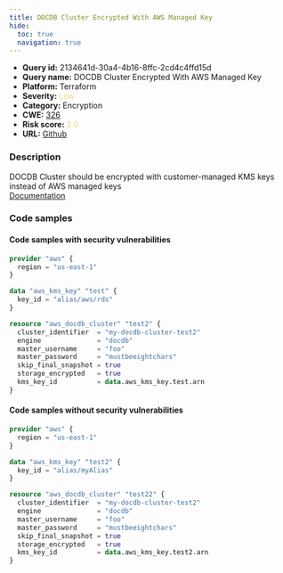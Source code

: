 ```yaml
---
title: DOCDB Cluster Encrypted With AWS Managed Key
hide:
  toc: true
  navigation: true
---
```


<style>
  .highlight .hll {
    background-color: #ff171742;
  }
  .md-content {
    max-width: 1100px;
    margin: 0 auto;
  }
</style>

-   **Query id:** 2134641d-30a4-4b16-8ffc-2cd4c4ffd15d
-   **Query name:** DOCDB Cluster Encrypted With AWS Managed Key
-   **Platform:** Terraform
-   **Severity:** <span style="color:#edd57e">Low</span>
-   **Category:** Encryption
-   **CWE:** <a href="https://cwe.mitre.org/data/definitions/326.html" onclick="newWindowOpenerSafe(event, 'https://cwe.mitre.org/data/definitions/326.html')">326</a>
-   **Risk score:** <span style="color:#edd57e">2.0</span>
-   **URL:** [Github](https://github.com/Checkmarx/kics/tree/master/assets/queries/terraform/aws/docdb_cluster_encrypted_with_aws_managed_key)

### Description
DOCDB Cluster should be encrypted with customer-managed KMS keys instead of AWS managed keys<br>
[Documentation](https://registry.terraform.io/providers/hashicorp/aws/latest/docs/resources/docdb_cluster#kms_key_id)

### Code samples
#### Code samples with security vulnerabilities
```tf title="Positive test num. 1 - tf file" hl_lines="16"
provider "aws" {
  region = "us-east-1"
}

data "aws_kms_key" "test" {
  key_id = "alias/aws/rds"
}

resource "aws_docdb_cluster" "test2" {
  cluster_identifier  = "my-docdb-cluster-test2"
  engine              = "docdb"
  master_username     = "foo"
  master_password     = "mustbeeightchars"
  skip_final_snapshot = true
  storage_encrypted   = true
  kms_key_id          = data.aws_kms_key.test.arn
}

```


#### Code samples without security vulnerabilities
```tf title="Negative test num. 1 - tf file"
provider "aws" {
  region = "us-east-1"
}

data "aws_kms_key" "test2" {
  key_id = "alias/myAlias"
}

resource "aws_docdb_cluster" "test22" {
  cluster_identifier  = "my-docdb-cluster-test2"
  engine              = "docdb"
  master_username     = "foo"
  master_password     = "mustbeeightchars"
  skip_final_snapshot = true
  storage_encrypted   = true
  kms_key_id          = data.aws_kms_key.test2.arn
}

```

